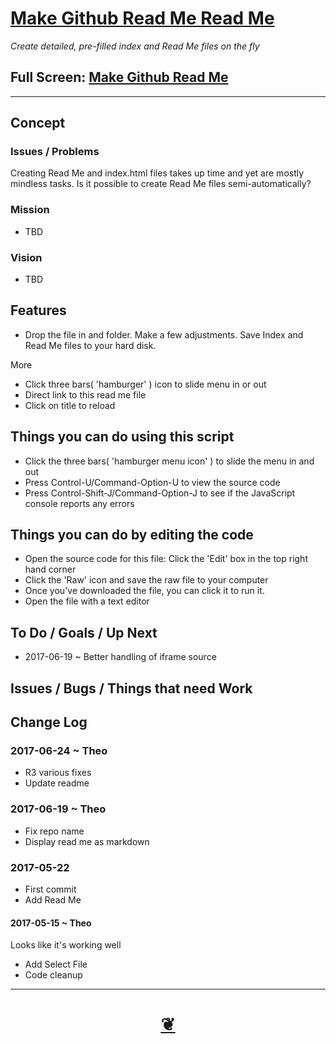 <span style=display:none; >[You are now in a GitHub source code view - click this link to view Read Me file as a web page]( http://pushme-pullyou.github.io/#utilities/make-github-readme2/README.md "View file as a web page." ) </span>


[Make Github Read Me Read Me]( #utilities/make-github-readme2/index.html#readme.md )
===
_Create detailed, pre-filled index and Read Me files on the fly_


<!--
<iframe id=ifr src=https://pushme-pullyou.github.io/tootoo/utilities/make-github-readme2/make-github-readme2-r1.html width=100% height=600px ></iframe>
_Make Github Read Me_
-->

## Full Screen: [ Make Github Read Me ]( https://pushme-pullyou.github.io/utilities/make-github-readme2/make-github-readme2-r2.html )


***

## Concept

### Issues / Problems
<!--

The general format is an adaptation of the ideas developed in Alexander's _et al_ [A Pattern Language]( https://books.google.com/books?id=hwAHmktpk5IC&pg=PR10#v=onepage&q&f=false ) - as sammarized on page 10.

Each pattern describes a problem which occurs over and over again in our environment, and then describes the core of the solution to that problem, in such a way that you can use this solution a million times over, without ever doing it the same way twice.

patterns are descriptions of common problems and proposal for the solutions that can be used repeatedly every time the problem is encountered and producing an different outcome.

-->

Creating Read Me and index.html files takes up time and yet are mostly mindless tasks. Is it possible to create Read Me files semi-automatically?

### Mission
<!-- a statement of a rationale, applicable now as well as in the future -->

* TBD

### Vision
<!--  a descriptive picture of a desired future state -->

* TBD



## Features

* Drop the file in and folder. Make a few adjustments. Save Index and Read Me files to your hard disk.

More
* Click three bars( 'hamburger' ) icon to slide menu in or out
* Direct link to this read me file
* Click on title to reload


## Things you can do using this script


* Click the three bars( 'hamburger menu icon' ) to slide the menu in and out
* Press Control-U/Command-Option-U to view the source code
* Press Control-Shift-J/Command-Option-J to see if the JavaScript console reports any errors



## Things you can do by editing the code

* Open the source code for this file: Click the 'Edit' box in the top right hand corner
* Click the 'Raw' icon and save the raw file to your computer
* Once you've downloaded the file, you can click it to run it.
* Open the file with a text editor


<!--
## Users
_where used_

Intended for xxx

## Links of Interest

-->




## To Do / Goals / Up Next

* 2017-06-19 ~ Better handling of iframe source

## Issues / Bugs / Things that need Work


## Change Log


### 2017-06-24 ~ Theo

* R3 various fixes
* Update readme

### 2017-06-19 ~ Theo

* Fix repo name
* Display read me as markdown

### 2017-05-22

* First commit
* Add Read Me


#### 2017-05-15 ~ Theo

Looks like it's working well

* Add Select File
* Code cleanup


***

<h1 style=text-align:center;text-decoration:none;width:100%; ><a href=javascript:window.scrollTo(0,0); title='pushMe pullYou ~ your coming and going happy place' > ❦ </a></h1>


